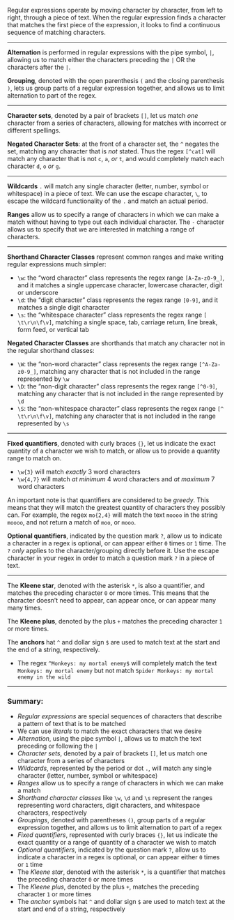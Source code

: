 Regular expressions operate by moving character by character, from left to right, through a piece of text. When the regular expression finds a character that matches the first piece of the expression, it looks to find a continuous sequence of matching characters.

---

**Alternation** is performed in regular expressions with the pipe symbol, `|`, allowing us to match either the characters preceding the `|` OR the characters after the `|`.

**Grouping**, denoted with the open parenthesis `(` and the closing parenthesis `)`, lets us group parts of a regular expression together, and allows us to limit alternation to part of the regex.

---

**Character sets**, denoted by a pair of brackets `[]`, let us match *one* character from a series of characters, allowing for matches with incorrect or different spellings.

**Negated Character Sets**:  at the front of a character set, the `^` negates the set, matching any character that is *not* stated. Thus the regex `[^cat]` will match any character that is not `c`, `a`, *or* `t`, and would completely match each character `d`, `o` *or* `g`.

---

**Wildcards** `.` will match any single character (letter, number, symbol or whitespace) in a piece of text. We can use the escape character, `\`, to escape the wildcard functionality of the `.` and match an actual period.

**Ranges** allow us to specify a range of characters in which we can make a match without having to type out each individual character. The `-` character allows us to specify that we are interested in matching a range of characters.

---

**Shorthand Character Classes** represent common ranges and make writing regular expressions much simpler:

- `\w`: the “word character” class represents the regex range `[A-Za-z0-9_]`, and it matches a single uppercase character, lowercase character, digit or underscore
- `\d`: the “digit character” class represents the regex range `[0-9]`, and it matches a single digit character
- `\s`: the “whitespace character” class represents the regex range `[ \t\r\n\f\v]`, matching a single space, tab, carriage return, line break, form feed, or vertical tab

**Negated Character Classes** are shorthands that match any character not in the regular shorthand classes:

- `\W`: the “non-word character” class represents the regex range `[^A-Za-z0-9_]`, matching any character that is not included in the range represented by `\w`
- `\D`: the “non-digit character” class represents the regex range `[^0-9]`, matching any character that is not included in the range represented by `\d`
- `\S`: the “non-whitespace character” class represents the regex range `[^ \t\r\n\f\v]`, matching any character that is not included in the range represented by `\s`

---

**Fixed quantifiers**, denoted with curly braces `{}`, let us indicate the exact quantity of a character we wish to match, or allow us to provide a quantity range to match on.

- `\w{3}` will match *exactly* 3 word characters
- `\w{4,7}` will match *at minimum* 4 word characters and *at maximum* 7 word characters

An important note is that quantifiers are considered to be *greedy*. This means that they will match the greatest quantity of characters they possibly can. For example, the regex `mo{2,4}` will match the text `moooo` in the string `moooo`, and not return a match of `moo`, or `mooo`.

**Optional quantifiers**, indicated by the question mark `?`, allow us to indicate a character in a regex is optional, or can appear either `0` times or `1` time. The `?` *only* applies to the character/grouping directly before it. Use the escape character in your regex in order to match a question mark `?` in a piece of text. 

---

The **Kleene star**, denoted with the asterisk `*`, is also a quantifier, and matches the preceding character `0` or more times. This means that the character doesn’t need to appear, can appear once, or can appear many many times.

The **Kleene plus**, denoted by the plus `+` matches the preceding character `1` or more times.

The **anchors** hat `^` and dollar sign `$` are used to match text at the start and the end of a string, respectively. 

- The regex `^Monkeys: my mortal enemy$` will completely match the text `Monkeys: my mortal enemy` but not match `Spider Monkeys: my mortal enemy in the wild` 

---

### Summary:

- *Regular expressions* are special sequences of characters that describe a pattern of text that is to be matched
- We can use *literals* to match the exact characters that we desire
- *Alternation*, using the pipe symbol `|`, allows us to match the text preceding or following the `|`
- *Character sets*, denoted by a pair of brackets `[]`, let us match one character from a series of characters
- *Wildcards*, represented by the period or dot `.`, will match any single character (letter, number, symbol or whitespace)
- *Ranges* allow us to specify a range of characters in which we can make a match
- *Shorthand character classes* like `\w`, `\d` and `\s` represent the ranges representing word characters, digit characters, and whitespace characters, respectively
- *Groupings*, denoted with parentheses `()`, group parts of a regular expression together, and allows us to limit alternation to part of a regex
- *Fixed quantifiers*, represented with curly braces `{}`, let us indicate the exact quantity or a range of quantity of a character we wish to match
- *Optional quantifiers*, indicated by the question mark `?`, allow us to indicate a character in a regex is optional, or can appear either `0` times or `1` time
- The *Kleene star*, denoted with the asterisk `*`, is a quantifier that matches the preceding character `0` or more times
- The *Kleene plus*, denoted by the plus `+`, matches the preceding character `1` or more times
- The *anchor* symbols hat `^` and dollar sign `$` are used to match text at the start and end of a string, respectively